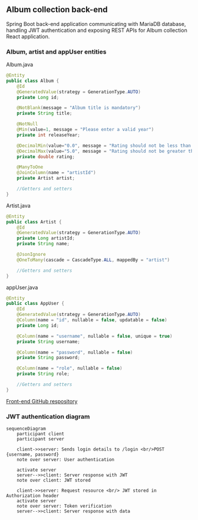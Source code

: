 ## Album collection back-end
Spring Boot back-end application communicating with MariaDB database, handling JWT authentication and exposing REST APIs for Album collection React application.  

### Album, artist and appUser entities
Album.java
```java
@Entity
public class Album {
    @Id
    @GeneratedValue(strategy = GenerationType.AUTO)
    private Long id;

    @NotBlank(message = "Album title is mandatory")
    private String title;

    @NotNull
    @Min(value=1, message = "Please enter a valid year")
    private int releaseYear;

    @DecimalMin(value="0.0", message = "Rating should not be less than 0")
    @DecimalMax(value="5.0", message = "Rating should not be greater than 5")
    private double rating;

    @ManyToOne
    @JoinColumn(name = "artistId")
    private Artist artist;

    //Getters and setters
}
```
Artist.java
```java
@Entity
public class Artist {
    @Id
    @GeneratedValue(strategy = GenerationType.AUTO)
    private Long artistId;
    private String name;

    @JsonIgnore
    @OneToMany(cascade = CascadeType.ALL, mappedBy = "artist")

    //Getters and setters
}
```
appUser.java
```java
@Entity
public class AppUser {
    @Id
    @GeneratedValue(strategy = GenerationType.AUTO)
    @Column(name = "id", nullable = false, updatable = false)
    private Long id;

    @Column(name = "username", nullable = false, unique = true)
    private String username;

    @Column(name = "password", nullable = false)
    private String password;

    @Column(name = "role", nullable = false)
    private String role;

    //Getters and setters
}
```

[Front-end GitHub respository](https://github.com/niklasovaska/course-project-album-app-front) 
### JWT authentication diagram
```mermaid
sequenceDiagram
    participant client
    participant server 

    client->>server: Sends login details to /login <br/>POST {username, password}
    note over server: User authentication
    
    activate server
    server-->>client: Server response with JWT
    note over client: JWT stored

    client->>server: Request resource <br/> JWT stored in Authorization header
    activate server
    note over server: Token verification
    server-->>client: Server response with data
```